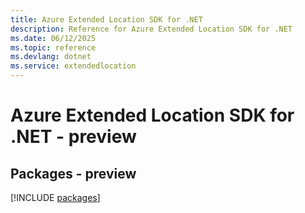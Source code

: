 ```yaml
---
title: Azure Extended Location SDK for .NET
description: Reference for Azure Extended Location SDK for .NET
ms.date: 06/12/2025
ms.topic: reference
ms.devlang: dotnet
ms.service: extendedlocation
---
```

# Azure Extended Location SDK for .NET - preview
## Packages - preview
[!INCLUDE [packages](extended-location-index.md)]